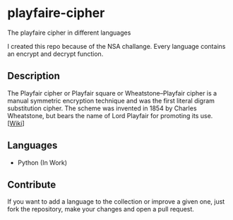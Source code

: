 # playfaire-cipher

The playfaire cipher in different languages

I created this repo because of the NSA challange. Every language contains an encrypt and decrypt function.

## Description

The Playfair cipher or Playfair square or Wheatstone–Playfair cipher is a manual symmetric encryption technique and was the first literal digram substitution cipher. The scheme was invented in 1854 by Charles Wheatstone, but bears the name of Lord Playfair for promoting its use. [[Wiki](https://en.m.wikipedia.org/wiki/Playfair_cipher)]

## Languages

- Python (In Work)

## Contribute

If you want to add a language to the collection or improve a given one, just fork the repository, make your changes and open a pull request.
